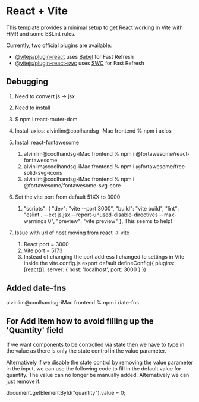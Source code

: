 # React + Vite

This template provides a minimal setup to get React working in Vite with HMR and some ESLint rules.

Currently, two official plugins are available:

- [@vitejs/plugin-react](https://github.com/vitejs/vite-plugin-react/blob/main/packages/plugin-react/README.md) uses [Babel](https://babeljs.io/) for Fast Refresh
- [@vitejs/plugin-react-swc](https://github.com/vitejs/vite-plugin-react-swc) uses [SWC](https://swc.rs/) for Fast Refresh

## Debugging

1. Need to convert js -> jsx
2. Need to install
3. $ npm i react-router-dom
4. Install axios: alvinlim@coolhandsg-iMac frontend % npm i axios
5. Install react-fontawesome
   1. alvinlim@coolhandsg-iMac frontend % npm i @fortawesome/react-fontawesome
   2. alvinlim@coolhandsg-iMac frontend % npm i @fortawesome/free-solid-svg-icons
   3. alvinlim@coolhandsg-iMac frontend % npm i @fortawesome/fontawesome-svg-core
6. Set the vite port from default 51XX to 3000
   1. "scripts": {
    "dev": "vite --port 3000",
    "build": "vite build",
    "lint": "eslint . --ext js,jsx --report-unused-disable-directives --max-warnings 0",
    "preview": "vite preview"
  },
    This seems to help!

7. Issue with url of host moving from react -> vite
   1. React port = 3000
   2. Vite port = 5173
   3. Instead of changing the port address I changed to settings in Vite inside the vite.config.js
   export default defineConfig({
  plugins: [react()],
  server: {
    host: 'localhost',
    port: 3000
  }
})

## Added date-fns

alvinlim@coolhandsg-iMac frontend % npm i date-fns

## For Add Item how to avoid filling up the 'Quantity' field

If we want components to be controlled via state then we have to type in the value as there is only the state control in the value parameter.

Alternatively if we disable the state control by removing the value parameter in the input, we can use the following code to fill in the default value for quantity.  The value can no longer be manually added.
Alternatively we can just remove it.

  document.getElementById("quantity").value = 0;
